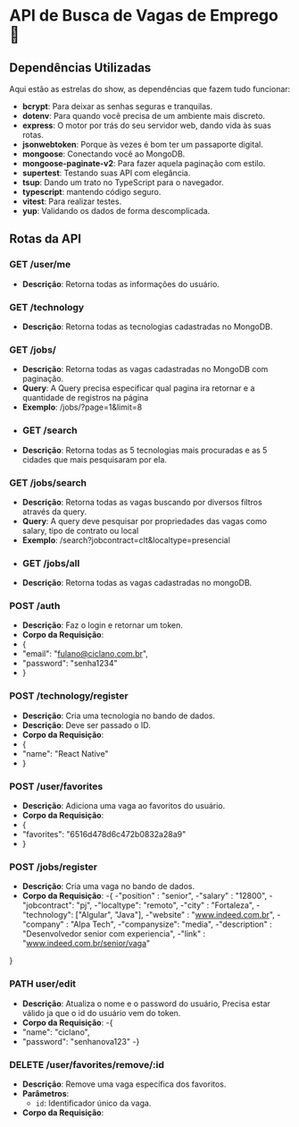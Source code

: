 # API de Busca de Vagas de Emprego 🚀

## Dependências Utilizadas

Aqui estão as estrelas do show, as dependências que fazem tudo funcionar:

- **bcrypt**: Para deixar as senhas seguras e tranquilas.
- **dotenv**: Para quando você precisa de um ambiente mais discreto.
- **express**: O motor por trás do seu servidor web, dando vida às suas rotas.
- **jsonwebtoken**: Porque às vezes é bom ter um passaporte digital.
- **mongoose**: Conectando você ao MongoDB.
- **mongoose-paginate-v2**: Para fazer aquela paginação com estilo.
- **supertest**: Testando suas API com elegância.
- **tsup**: Dando um trato no TypeScript para o navegador.
- **typescript**: mantendo código seguro.
- **vitest**: Para realizar testes.
- **yup**: Validando os dados de forma descomplicada.

## Rotas da API

### GET /user/me
- **Descrição**: Retorna todas as informações do usuário.
### GET /technology
- **Descrição**: Retorna todas as tecnologias cadastradas no MongoDB.
### GET /jobs/
- **Descrição**: Retorna todas as vagas cadastradas no MongoDB com paginação.
- **Query**: A Query precisa especificar qual pagina ira retornar e a quantidade de registros na página
- **Exemplo**:  /jobs/?page=1&limit=8
- ### GET /search
- **Descrição**: Retorna todas as 5 tecnologias mais procuradas e as 5 cidades que mais pesquisaram por ela.
### GET /jobs/search
- **Descrição**: Retorna todas as vagas buscando por diversos filtros através da query.
- **Query**: A query deve pesquisar por propriedades das vagas como salary, tipo de contrato ou local
- **Exemplo**: /search?jobcontract=clt&localtype=presencial
- ### GET /jobs/all
- **Descrição**: Retorna todas as vagas cadastradas no mongoDB.

### POST /auth
- **Descrição**: Faz o login e retornar um token.
- **Corpo da Requisição**:
- {
-	"email": "fulano@ciclano.com.br",
-	"password": "senha1234"
- }
### POST /technology/register
- **Descrição**: Cria uma tecnologia no bando de dados.
- **Descrição**: Deve ser passado o ID.
- **Corpo da Requisição**:
- {
-	"name": "React Native"
- }
### POST /user/favorites
- **Descrição**: Adiciona uma vaga ao favoritos do usuário.
- **Corpo da Requisição**:
- {
- 	"favorites": "6516d478d6c472b0832a28a9"
- }
### POST /jobs/register
- **Descrição**: Cria uma vaga no bando de dados.
- **Corpo da Requisição**:
-{
-"position" : "senior",
-"salary" : "12800",
-"jobcontract": "pj",
-"localtype": "remoto",
-"city" : "Fortaleza",
-"technology": ["Algular", "Java"],
-"website" : "www.indeed.com.br",
-"company" : "Alpa Tech",
-"companysize": "media",
-"description" : "Desenvolvedor senior com experiencia",
-"link" : "www.indeed.com.br/senior/vaga"

}

### PATH user/edit
- **Descrição**: Atualiza o nome e o password do usuário, Precisa estar válido ja que o id do usuário vem do token.
- **Corpo da Requisição**:
-{
-	"name": "ciclano",
-	"password": "senhanova123"
-}

### DELETE /user/favorites/remove/:id
- **Descrição**: Remove uma vaga específica dos favoritos.
- **Parâmetros**:
  - `id`: Identificador único da vaga.
- **Corpo da Requisição**:
